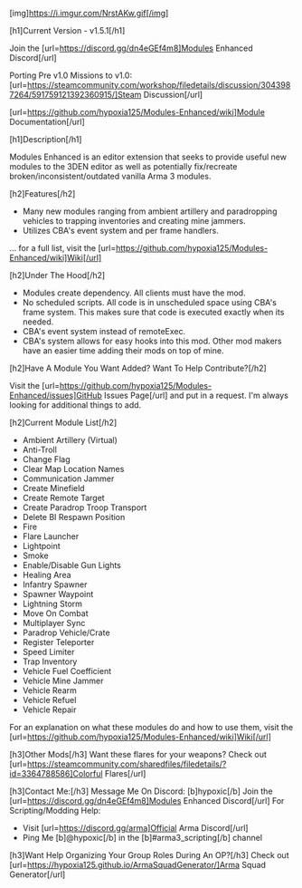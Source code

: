 [img]https://i.imgur.com/NrstAKw.gif[/img]

[h1]Current Version - v1.5.1[/h1]

Join the [url=https://discord.gg/dn4eGEf4m8]Modules Enhanced Discord[/url]

Porting Pre v1.0 Missions to v1.0: [url=https://steamcommunity.com/workshop/filedetails/discussion/3043987264/591759121392360915/]Steam Discussion[/url]

[url=https://github.com/hypoxia125/Modules-Enhanced/wiki]Module Documentation[/url]

[h1]Description[/h1]

Modules Enhanced is an editor extension that seeks to provide useful new modules to the 3DEN editor as well as potentially fix/recreate broken/inconsistent/outdated vanilla Arma 3 modules.

[h2]Features[/h2]
- Many new modules ranging from ambient artillery and paradropping vehicles to trapping inventories and creating mine jammers.
- Utilizes CBA's event system and per frame handlers.

... for a full list, visit the [url=https://github.com/hypoxia125/Modules-Enhanced/wiki]Wiki[/url]

[h2]Under The Hood[/h2]
- Modules create dependency. All clients must have the mod.
- No scheduled scripts. All code is in unscheduled space using CBA's frame system. This makes sure that code is executed exactly when its needed.
- CBA's event system instead of remoteExec.
- CBA's system allows for easy hooks into this mod. Other mod makers have an easier time adding their mods on top of mine.

[h2]Have A Module You Want Added? Want To Help Contribute?[/h2]

Visit the [url=https://github.com/hypoxia125/Modules-Enhanced/issues]GitHub Issues Page[/url] and put in a request. I'm always looking for additional things to add.

[h2]Current Module List[/h2]

- Ambient Artillery (Virtual)
- Anti-Troll
- Change Flag
- Clear Map Location Names
- Communication Jammer
- Create Minefield
- Create Remote Target
- Create Paradrop Troop Transport
- Delete BI Respawn Position
- Fire
- Flare Launcher
- Lightpoint
- Smoke
- Enable/Disable Gun Lights
- Healing Area
- Infantry Spawner
- Spawner Waypoint
- Lightning Storm
- Move On Combat
- Multiplayer Sync
- Paradrop Vehicle/Crate
- Register Teleporter
- Speed Limiter
- Trap Inventory
- Vehicle Fuel Coefficient
- Vehicle Mine Jammer
- Vehicle Rearm
- Vehicle Refuel
- Vehicle Repair

For an explanation on what these modules do and how to use them, visit the [url=https://github.com/hypoxia125/Modules-Enhanced/wiki]Wiki[/url]

[h3]Other Mods[/h3]
Want these flares for your weapons? Check out [url=https://steamcommunity.com/sharedfiles/filedetails/?id=3364788586]Colorful Flares[/url]

[h3]Contact Me:[/h3]
Message Me On Discord: [b]hypoxic[/b]
Join the [url=https://discord.gg/dn4eGEf4m8]Modules Enhanced Discord[/url]
For Scripting/Modding Help:
- Visit [url=https://discord.gg/arma]Official Arma Discord[/url]
- Ping Me [b]@hypoxic[/b] in the [b]#arma3_scripting[/b] channel

[h3]Want Help Organizing Your Group Roles During An OP?[/h3]
Check out [url=https://hypoxia125.github.io/ArmaSquadGenerator/]Arma Squad Generator[/url]